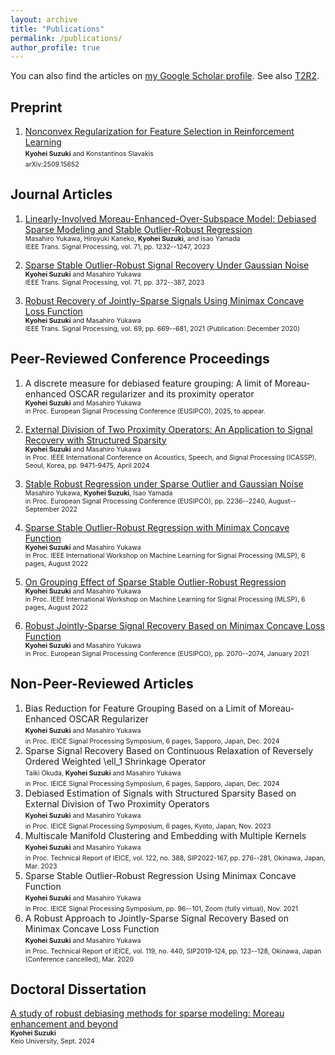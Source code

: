 ```yaml
---
layout: archive
title: "Publications"
permalink: /publications/
author_profile: true
---
```


<!-- {% if author.googlescholar %}
  You can also find my articles on <u><a href="{{author.googlescholar}}">my Google Scholar profile</a>.</u>
{% endif %} -->

<!-- {% include base_path %}

{% for post in site.publications reversed %}
  {% include archive-single.html %}
{% endfor %} -->

You can also find the articles on [my Google Scholar profile](https://scholar.google.com/citations?user=ziuCr6QAAAAJ&hl=en&oi=ao).
See also [T2R2](https://t2r2.star.titech.ac.jp/cgi-bin/researcherinfo.cgi?q_researcher_content_number=d04be36427861fe1fd3ad95415b5063b).


## Preprint
1. [Nonconvex Regularization for Feature Selection in Reinforcement Learning](https://arxiv.org/abs/2509.15652) <br>
    <span style="font-size:75%"><b>Kyohei Suzuki</b> and Konstantinos Slavakis</span> <br>
    <span style="font-size:75%">arXiv:2509.15652</span> <br>

## Journal Articles
1. [Linearly-Involved Moreau-Enhanced-Over-Subspace Model: Debiased Sparse Modeling and Stable Outlier-Robust Regression](https://ieeexplore.ieee.org/document/10089559) <br>
    <span style="font-size:75%">Masahiro Yukawa, Hiroyuki Kaneko, <b>Kyohei Suzuki</b>, and Isao Yamada</span> <br>
    <span style="font-size:75%">IEEE Trans. Signal Processing, vol. 71, pp. 1232--1247, 2023</span> <br>

1. [Sparse Stable Outlier-Robust Signal Recovery Under Gaussian Noise](https://ieeexplore.ieee.org/document/10041941) <br>
    <span style="font-size:75%"><b>Kyohei Suzuki</b> and Masahiro Yukawa</span> <br>
    <span style="font-size:75%">IEEE Trans. Signal Processing, vol. 71, pp. 372--387, 2023</span> <br>

1. [Robust Recovery of Jointly-Sparse Signals Using Minimax Concave Loss Function](https://ieeexplore.ieee.org/document/9296314) <br>
  <span style="font-size:75%"><b>Kyohei Suzuki</b> and Masahiro Yukawa</span> <br>
  <span style="font-size:75%">IEEE Trans. Signal Processing, vol. 69, pp. 669--681, 2021 (Publication: December 2020)</span> <br>

## Peer-Reviewed Conference Proceedings
1. A discrete measure for debiased feature grouping: A limit of Moreau-enhanced OSCAR regularizer and its proximity operator <br>
  <span style="font-size:75%"><b>Kyohei Suzuki</b> and Masahiro Yukawa</span> <br>
  <span style="font-size:75%">in Proc. European Signal Processing Conference (EUSIPCO), 2025, to appear.</span> <br>

1. [External Division of Two Proximity Operators: An Application to Signal Recovery with Structured Sparsity](https://ieeexplore.ieee.org/document/10446368) <br>
  <span style="font-size:75%"><b>Kyohei Suzuki</b> and Masahiro Yukawa</span> <br>
  <span style="font-size:75%">in Proc. IEEE International Conference on Acoustics, Speech, and Signal Processing (ICASSP), Seoul, Korea, pp. 9471-9475, April 2024</span> <br>

1. [Stable Robust Regression under Sparse Outlier and Gaussian Noise](https://ieeexplore.ieee.org/document/9909755) <br>
  <span style="font-size:75%">Masahiro Yukawa, <b>Kyohei Suzuki</b>, Isao Yamada </span> <br>
  <span style="font-size:75%">in Proc. European Signal Processing Conference (EUSIPCO), pp. 2236--2240, August--September 2022</span> <br>

1. [Sparse Stable Outlier-Robust Regression with Minimax Concave Function](https://ieeexplore.ieee.org/abstract/document/9943378) <br>
  <span style="font-size:75%"><b>Kyohei Suzuki</b> and Masahiro Yukawa</span> <br>
  <span style="font-size:75%">in Proc. IEEE International Workshop on Machine Learning for Signal Processing (MLSP), 6 pages, August 2022</span> <br>

1. [On Grouping Effect of Sparse Stable Outlier-Robust Regression](https://ieeexplore.ieee.org/abstract/document/9943515) <br>
  <span style="font-size:75%"><b>Kyohei Suzuki</b> and Masahiro Yukawa</span> <br>
  <span style="font-size:75%">in Proc. IEEE International Workshop on Machine Learning for Signal Processing (MLSP), 6 pages, August 2022</span> <br>


1. [Robust Jointly-Sparse Signal Recovery Based on Minimax Concave Loss Function](https://ieeexplore.ieee.org/document/9287635) <br>
  <span style="font-size:75%"><b>Kyohei Suzuki</b> and Masahiro Yukawa</span> <br>
  <span style="font-size:75%">in Proc. European Signal Processing Conference (EUSIPCO), pp. 2070--2074, January 2021</span> <br>

## Non-Peer-Reviewed Articles
1. Bias Reduction for Feature Grouping Based on a Limit of Moreau-Enhanced OSCAR Regularizer <br>
  <span style="font-size:75%"><b>Kyohei Suzuki</b> and Masahiro Yukawa</span> <br>
  <span style="font-size:75%">in Proc. IEICE Signal Processing Symposium, 6 pages, Sapporo, Japan, Dec. 2024</span> <br>
1. Sparse Signal Recovery Based on Continuous Relaxation of Reversely Ordered Weighted \ell_1 Shrinkage Operator  <br>
  <span style="font-size:75%">Taiki Okuda, <b>Kyohei Suzuki</b> and Masahiro Yukawa</span> <br>
  <span style="font-size:75%">in Proc. IEICE Signal Processing Symposium, 6 pages, Sapporo, Japan, Dec. 2024</span> <br>
1. Debiased Estimation of Signals with Structured Sparsity Based on External Division of Two Proximity Operators <br>
  <span style="font-size:75%"><b>Kyohei Suzuki</b> and Masahiro Yukawa</span> <br>
  <span style="font-size:75%">in Proc. IEICE Signal Processing Symposium, 6 pages, Kyoto, Japan, Nov. 2023</span> <br>
1. Multiscale Manifold Clustering and Embedding with Multiple Kernels <br>
  <span style="font-size:75%"><b>Kyohei Suzuki</b> and Masahiro Yukawa</span> <br>
  <span style="font-size:75%">in Proc. Technical Report of IEICE, vol. 122, no. 388, SIP2022-167, pp. 276--281, Okinawa, Japan, Mar. 2023</span> <br>
1. Sparse Stable Outlier-Robust Regression Using Minimax Concave Function <br>
  <span style="font-size:75%"><b>Kyohei Suzuki</b> and Masahiro Yukawa</span> <br>
  <span style="font-size:75%">in Proc. IEICE Signal Processing Symposium, pp. 96--101, Zoom (fully virtual), Nov. 2021</span> <br>
1. A Robust Approach to Jointly-Sparse Signal Recovery Based on Minimax Concave Loss Function <br>
  <span style="font-size:75%"><b>Kyohei Suzuki</b> and Masahiro Yukawa</span> <br>
  <span style="font-size:75%">in Proc. Technical Report of IEICE, vol. 119, no. 440, SIP2019-124, pp. 123--128, Okinawa, Japan (Conference cancelled), Mar. 2020</span> <br>


## Doctoral Dissertation
[A study of robust debiasing methods for sparse modeling: Moreau enhancement and beyond](https://koara.lib.keio.ac.jp/xoonips/modules/xoonips/detail.php?koara_id=KO50002002-20246283-0003&ml_lang=en) <br>
<span style="font-size:75%"><b>Kyohei Suzuki</b></span> <br>
<span style="font-size:75%">Keio University, Sept. 2024</span> <br>
